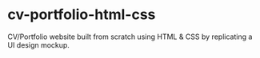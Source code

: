 # cv-portfolio-html-css
CV/Portfolio website built from scratch using HTML &amp; CSS by replicating a UI design mockup.
